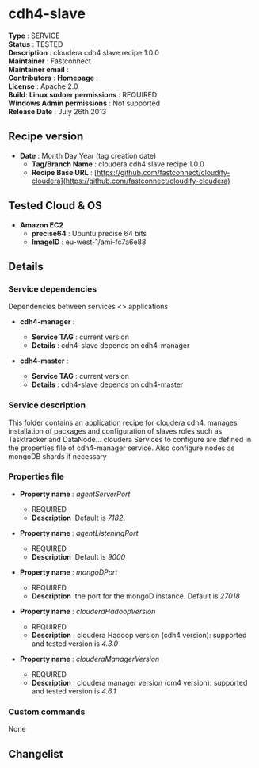 # cdh4-slave

**Type**		: SERVICE  
**Status**		: TESTED  
**Description**	: cloudera cdh4 slave recipe 1.0.0   
**Maintainer**	: Fastconnect  
**Maintainer email**	:   
**Contributors**		: 
**Homepage**			:  
**License**				: Apache 2.0    
**Build**: 
**Linux sudoer permissions**	: REQUIRED   
**Windows Admin permissions**	: Not supported      
**Release Date**				: July 26th 2013

## Recipe version

* **Date** : Month Day Year (tag creation date)
	* **Tag/Branch Name** 	: cloudera cdh4 slave recipe 1.0.0 
	* **Recipe Base URL**   : [https://github.com/fastconnect/cloudify-cloudera](https://github.com/fastconnect/cloudify-cloudera)

## Tested Cloud & OS

* **Amazon EC2**
	* **precise64** : Ubuntu precise 64 bits
	* **ImageID**	: eu-west-1/ami-fc7a6e88


## Details

### Service dependencies

Dependencies between services <> applications

* **cdh4-manager** :
	* **Service TAG** 	: current version
	* **Details**		: cdh4-slave depends on cdh4-manager

* **cdh4-master** :
	* **Service TAG** 	: current version
	* **Details**		: cdh4-slave depends on cdh4-master

### Service description
This folder contains an application recipe for cloudera cdh4.
manages installation of packages and configuration of slaves roles such as Tasktracker and DataNode... 
cloudera Services to configure are defined in the properties file of cdh4-manager service.
Also configure nodes as mongoDB shards if necessary

### Properties file

* **Property name** : *agentServerPort*
	* REQUIRED
	* **Description** :Default is *7182*.
	
* **Property name** : *agentListeningPort*
	* REQUIRED
	* **Description** :Default is *9000*
	
* **Property name** : *mongoDPort*
	* REQUIRED
	* **Description** :the port for the mongoD instance. Default is *27018*

* **Property name** : *clouderaHadoopVersion*
	* REQUIRED
	* **Description** : cloudera Hadoop version (cdh4 version): supported and tested version is *4.3.0*


* **Property name** : *clouderaManagerVersion*
	* REQUIRED
	* **Description** : cloudera manager version (cm4 version): supported and tested version is *4.6.1*

### Custom commands
None
					  
## Changelist
